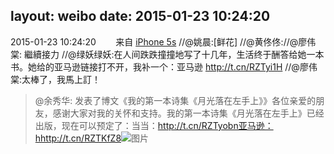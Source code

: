 layout: weibo
date: 2015-01-23 10:24:20
---
<meta name="referrer" content="no-referrer" />

2015-01-23 10:24:20  &nbsp;&nbsp;&nbsp;&nbsp;&nbsp;&nbsp; 来自 <a href="sinaweibo://customweibosource" rel="nofollow">iPhone 5s</a>
 //@姚晨:[鲜花] //@黄佟佟://@廖伟棠: 繼續接力 //@绿妖绿妖:在人间跌跌撞撞地写了十几年，生活终于酬答给她一本书。她给的亚马逊链接打不开，我补一个：亚马逊 http://t.cn/RZTyi1H //@廖伟棠:太棒了，我馬上訂！
>  @余秀华: 发表了博文《我的第一本诗集《月光落在左手上》》各位亲爱的朋友，感谢大家对我的关怀和支持。我的第一本诗集《月光落在左手上》已经出版，现在可以预定了：当当：http://t.cn/RZTyobn亚马逊：hhttp://t.cn/RZTKfZ8 ​​​
>  ![图片](https://ww1.sinaimg.cn/large/61667c45jw1eoinwjobvgj20j60o640d.jpg)
